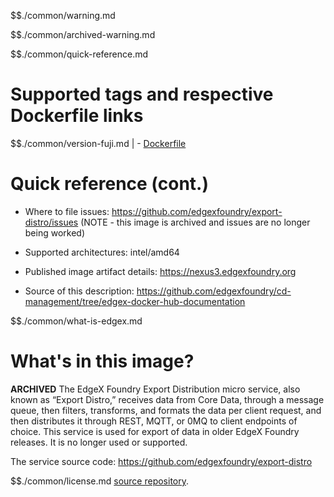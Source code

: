 $$./common/warning.md

$$./common/archived-warning.md

$$./common/quick-reference.md

# Supported tags and respective Dockerfile links

$$./common/version-fuji.md |
        - [Dockerfile](https://github.com/edgexfoundry/edgex-go/blob/fuji/cmd/export-distro/Dockerfile)

# Quick reference (cont.)

- Where to file issues: https://github.com/edgexfoundry/export-distro/issues (NOTE - this image is archived and issues are no longer being worked)

- Supported architectures: intel/amd64

- Published image artifact details: https://nexus3.edgexfoundry.org

- Source of this description: https://github.com/edgexfoundry/cd-management/tree/edgex-docker-hub-documentation

$$./common/what-is-edgex.md

# What's in this image?

**ARCHIVED**
The EdgeX Foundry Export Distribution micro service, also known as “Export Distro,” receives data from Core Data, through a message queue, then filters, transforms, and formats the data per client request, and then distributes it through REST, MQTT, or 0MQ to client endpoints of choice. This service is used for export of data in older EdgeX Foundry releases.  It is no longer used or supported.

The service source code: https://github.com/edgexfoundry/export-distro

$$./common/license.md
[source repository](https://github.com/edgexfoundry/edgex-go/blob/fuji/cmd/export-distro/Attribution.txt).